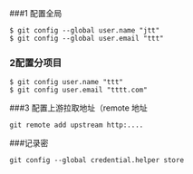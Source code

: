 ###1 配置全局
```
$ git config --global user.name "jtt"
$ git config --global user.email "ttt"
```
### 2配置分项目
```
$ git config user.name "ttt"
$ git config user.email "tttt.com"
```
###3 配置上游拉取地址（remote 地址
```
git remote add upstream http:....
```
###记录密
```
git config --global credential.helper store  
```
